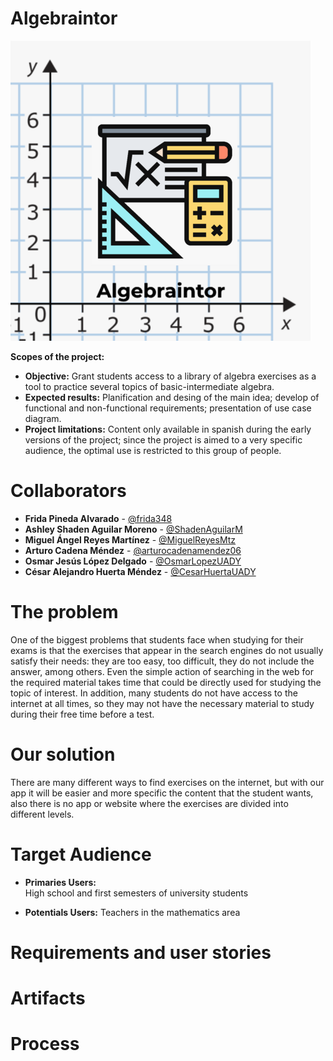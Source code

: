 # Algebraintor
![Logo Algebraintor](/artifacts/Logo_ver1_resized.png)

**Scopes of the project:** 
* **Objective:** Grant students access to a library of algebra exercises as a tool to practice several topics of basic-intermediate algebra. 
* **Expected results:** Planification and desing of the main idea; develop of functional and non-functional requirements; presentation of use case diagram.
* **Project limitations:** Content only available in spanish during the early versions of the project; since the project is aimed to a very specific audience, the optimal use is restricted to this group of people.

# Collaborators
* **Frida Pineda Alvarado** - [@frida348](https://github.com/frida348 "@frida348")
* **Ashley Shaden Aguilar Moreno** - [@ShadenAguilarM](https://github.com/ShadenAguilarM "@ShadenAguilarM") 
* **Miguel Ángel Reyes Martínez** - [@MiguelReyesMtz](https://github.com/MiguelReyesMtz "@MiguelReyesMtz")
* **Arturo Cadena Méndez** - [@arturocadenamendez06](https://github.com/arturocadenamendez06 "@arturocadenamendez06")
* **Osmar Jesús López Delgado** - [@OsmarLopezUADY](https://github.com/OsmarLopezUADY "OsmarLopezUADY")
* **César Alejandro Huerta Méndez** - [@CesarHuertaUADY](https://github.com/CesarHuertaUADY "@CesarHuertaUADY")

# The problem
One of the biggest problems that students face when studying for their exams is that the exercises that appear in the search engines do not usually satisfy their needs: they are too easy, too difficult, they do not include the answer, among others. Even the simple action of searching in the web for the required material takes time that could be directly used for studying the topic of interest. In addition, many students do not have access to the internet at all times, so they may not have the necessary material to study during their free time before a test.

# Our solution
There are many different ways to find exercises on the internet, but with our app it will be easier and more specific the content that the student wants, also there is no app or website where the exercises are divided into different levels.

# Target Audience
* **Primaries Users:**  
High school and first semesters of university students

* **Potentials Users:**
Teachers in the mathematics area

# Requirements and user stories

# Artifacts

# Process

